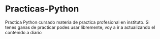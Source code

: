 # Practicas-Python
Practica Python cursado materia de practica profesional en instituto.
Si tenes ganas de practicar podes usar libremente, voy a ir a actualizando el contenido a diario

